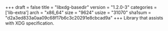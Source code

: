 +++
draft = false
title = "libxdg-basedir"
version = "1.2.0-3"
categories = ['lib-extra']
arch = "x86_64"
size = "9624"
usize = "31070"
sha1sum = "d2a3ed833a0aa09c68f17b6c3c20291e8cbcad9a"
+++
Library that assists with XDG specification.